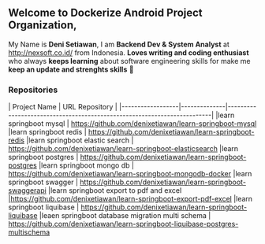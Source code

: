 ## Welcome to Dockerize Android Project Organization, 

My Name is **Deni Setiawan**, I am **Backend Dev & System Analyst** at http://nexsoft.co.id/ from Indonesia.
**Loves writing and coding enthusiast** who always **keeps learning** about software engineering skills for make me **keep an update and strenghts skills** 🚀

### Repositories

| Project Name     | URL Repository                                                          | 
|------------------|--------------|-------------------------------------------------------------------------|
|learn springboot mysql | https://github.com/denixetiawan/learn-springboot-mysql
|learn springboot redis | https://github.com/denixetiawan/learn-springboot-redis
|learn springboot elastic search | https://github.com/denixetiawan/learn-springboot-elasticsearch
|learn springboot postgres | https://github.com/denixetiawan/learn-springboot-postgres
|learn springboot mongo db | https://github.com/denixetiawan/learn-springboot-mongodb-docker
|learn springboot swagger | https://github.com/denixetiawan/learn-springboot-swaggerapi
|learn springboot export to pdf and excel |https://github.com/denixetiawan/learn-springboot-export-pdf-excel
|learn springboot liquibase | https://github.com/denixetiawan/learn-springboot-liquibase
|leaen springboot database migration multi schema | https://github.com/denixetiawan/learn-springboot-liquibase-postgres-multischema



